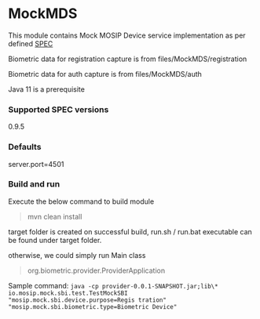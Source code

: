 # MockMDS

This module contains Mock MOSIP Device service implementation as per defined [SPEC](https://docs.mosip.io/platform/biometrics/mosip-device-service-specification) 

Biometric data for registration capture is from files/MockMDS/registration

Biometric data for auth capture is from files/MockMDS/auth

Java 11 is a prerequisite

### Supported SPEC versions

0.9.5

### Defaults

server.port=4501

### Build and run

Execute the below command to build module

> mvn clean install

target folder is created on successful build, run.sh / run.bat executable can be found under target folder.

otherwise, we could simply run Main class

> org.biometric.provider.ProviderApplication

Sample command: `java -cp provider-0.0.1-SNAPSHOT.jar;lib\* io.mosip.mock.sbi.test.TestMockSBI "mosip.mock.sbi.device.purpose=Regis
                 tration" "mosip.mock.sbi.biometric.type=Biometric Device"`